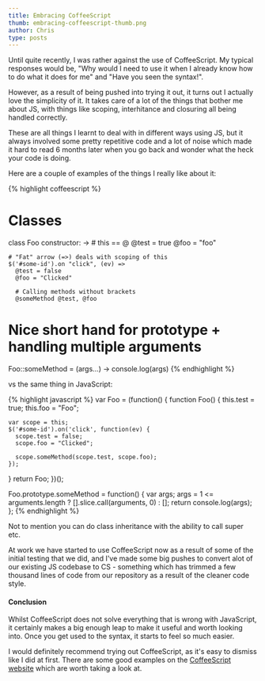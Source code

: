 ```yaml
---
title: Embracing CoffeeScript
thumb: embracing-coffeescript-thumb.png
author: Chris
type: posts
---
```


Until quite recently, I was rather against the use of CoffeeScript. My typical responses would be, "Why would I need to use it when I already know how to do what it does for me" and "Have you seen the syntax!".

However, as a result of being pushed into trying it out, it turns out I actually love the simplicity of it. It takes care of a lot of the things that bother me about JS, with things like scoping, interhitance and closuring all being handled correctly.

These are all things I learnt to deal with in different ways using JS, but it always involved some pretty repetitive code and a lot of noise which made it hard to read 6 months later when you go back and wonder what the heck your code is doing.

Here are a couple of examples of the things I really like about it:

{% highlight coffeescript %}
# Classes
class Foo
  constructor: ->
    # this == @
    @test = true
    @foo = "foo"

    # "Fat" arrow (=>) deals with scoping of this
    $('#some-id').on "click", (ev) =>
      @test = false
      @foo = "Clicked"

      # Calling methods without brackets
      @someMethod @test, @foo

# Nice short hand for prototype + handling multiple arguments
Foo::someMethod = (args...) ->
  console.log(args)
{% endhighlight %}

vs the same thing in JavaScript:

{% highlight javascript %}
var Foo = (function() {
  function Foo() {
    this.test = true;
    this.foo = "Foo";

    var scope = this;
    $('#some-id').on('click', function(ev) {
      scope.test = false;
      scope.foo = "Clicked";

      scope.someMethod(scope.test, scope.foo);
    });
  }
  return Foo;
})();

Foo.prototype.someMethod = function() {
  var args;
  args = 1 <= arguments.length ? [].slice.call(arguments, 0) : [];
  return console.log(args);
};
{% endhighlight %}

Not to mention you can do class inheritance with the ability to call super etc.

At work we have started to use CoffeeScript now as a result of some of the initial testing that we did, and I've made some big pushes to convert alot of our existing JS codebase to CS - something which has trimmed a few thousand lines of code from our repository as a result of the cleaner code style.

#### Conclusion

Whilst CoffeeScript does not solve everything that is wrong with JavaScript, it certainly makes a big enough leap to make it useful and worth looking into. Once you get used to the syntax, it starts to feel so much easier.

I would definitely recommend trying out CoffeeScript, as it's easy to dismiss like I did at first. There are some good examples on the [CoffeeScript website](http://coffeescript.org/) which are worth taking a look at.
